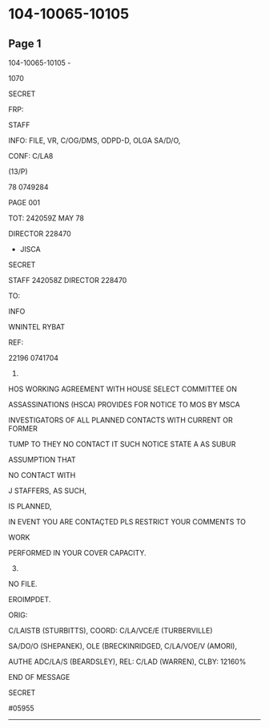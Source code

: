 # 104-10065-10105

## Page 1

104-10065-10105 -

1070

SECRET

FRP:

STAFF

INFO: FILE, VR, C/OG/DMS, ODPD-D, OLGA SA/D/O,

CONF: C/LA8

(13/P)

78 0749284

PAGE 001

TOT: 242059Z MAY 78

DIRECTOR 228470

- JISCA

SECRET

STAFF 242058Z DIRECTOR 228470

TO:

INFO

WNINTEL RYBAT

REF:

22196 0741704

1.

HOS WORKING AGREEMENT WITH HOUSE SELECT COMMITTEE ON

ASSASSINATIONS (HSCA) PROVIDES FOR NOTICE TO MOS BY MSCA

INVESTIGATORS OF ALL PLANNED CONTACTS WITH CURRENT OR FORMER

TUMP TO THEY NO CONTACT IT SUCH NOTICE STATE A AS SUBUR

ASSUMPTION THAT

NO CONTACT WITH

J STAFFERS, AS SUCH,

IS PLANNED,

IN EVENT YOU ARE CONTAÇTED PLS RESTRICT YOUR COMMENTS TO

WORK

PERFORMED IN YOUR COVER CAPACITY.

3.

NO FILE.

EROIMPDET.

ORIG:

C/LAISTB (STURBITTS), COORD: C/LA/VCE/E (TURBERVILLE)

SA/DO/O (SHEPANEK), OLE (BRECKINRIDGED, C/LA/VOE/V (AMORI),

AUTHE ADC/LA/S (BEARDSLEY), REL: C/LAD (WARREN), CLBY: 12160%

END OF MESSAGE

SECRET

#05955

---

